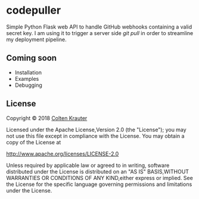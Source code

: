 # codepuller

Simple Python Flask web API to handle GitHub webhooks containing a valid secret key. I am using it to trigger a server side _git pull_ in order to streamline my deployment pipeline.

## Coming soon
- Installation
- Examples
- Debugging

## License

   Copyright &copy; 2018 [Colten Krauter](mailto:coltenkrauter@gmail.com)

   Licensed under the Apache License,Version 2.0 (the "License");
   you may not use this file except in compliance with the License.
   You may obtain a copy of the License at

   http://www.apache.org/licenses/LICENSE-2.0

   Unless required by applicable law or agreed to in writing,
   software distributed under the License is distributed on an
   "AS IS" BASIS,WITHOUT WARRANTIES OR CONDITIONS OF ANY
   KIND,either express or implied.  See the License for the
   specific language governing permissions and limitations
   under the License.
